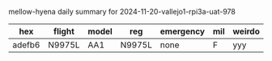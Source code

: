 mellow-hyena daily summary for 2024-11-20-vallejo1-rpi3a-uat-978

|hex|flight|model|reg|emergency|mil|weirdo|
|--|--|--|--|--|--|--|
|adefb6|N9975L|AA1|N9975L|none|F|yyy|
